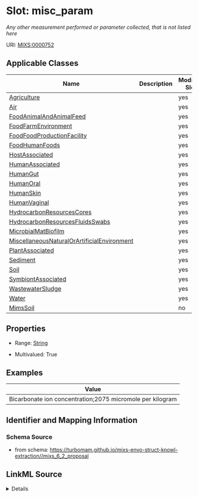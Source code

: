 # Slot: misc_param


_Any other measurement performed or parameter collected, that is not listed here_



URI: [MIXS:0000752](https://w3id.org/mixs/0000752)



<!-- no inheritance hierarchy -->




## Applicable Classes

| Name | Description | Modifies Slot |
| --- | --- | --- |
[Agriculture](Agriculture.md) |  |  yes  |
[Air](Air.md) |  |  yes  |
[FoodAnimalAndAnimalFeed](FoodAnimalAndAnimalFeed.md) |  |  yes  |
[FoodFarmEnvironment](FoodFarmEnvironment.md) |  |  yes  |
[FoodFoodProductionFacility](FoodFoodProductionFacility.md) |  |  yes  |
[FoodHumanFoods](FoodHumanFoods.md) |  |  yes  |
[HostAssociated](HostAssociated.md) |  |  yes  |
[HumanAssociated](HumanAssociated.md) |  |  yes  |
[HumanGut](HumanGut.md) |  |  yes  |
[HumanOral](HumanOral.md) |  |  yes  |
[HumanSkin](HumanSkin.md) |  |  yes  |
[HumanVaginal](HumanVaginal.md) |  |  yes  |
[HydrocarbonResourcesCores](HydrocarbonResourcesCores.md) |  |  yes  |
[HydrocarbonResourcesFluidsSwabs](HydrocarbonResourcesFluidsSwabs.md) |  |  yes  |
[MicrobialMatBiofilm](MicrobialMatBiofilm.md) |  |  yes  |
[MiscellaneousNaturalOrArtificialEnvironment](MiscellaneousNaturalOrArtificialEnvironment.md) |  |  yes  |
[PlantAssociated](PlantAssociated.md) |  |  yes  |
[Sediment](Sediment.md) |  |  yes  |
[Soil](Soil.md) |  |  yes  |
[SymbiontAssociated](SymbiontAssociated.md) |  |  yes  |
[WastewaterSludge](WastewaterSludge.md) |  |  yes  |
[Water](Water.md) |  |  yes  |
[MimsSoil](MimsSoil.md) |  |  no  |







## Properties

* Range: [String](String.md)

* Multivalued: True






## Examples

| Value |
| --- |
| Bicarbonate ion concentration;2075 micromole per kilogram |

## Identifier and Mapping Information







### Schema Source


* from schema: https://turbomam.github.io/mixs-envo-struct-knowl-extraction//mixs_6_2_proposal




## LinkML Source

<details>
```yaml
name: misc_param
description: Any other measurement performed or parameter collected, that is not listed
  here
title: miscellaneous parameter
notes:
- parameter
examples:
- value: Bicarbonate ion concentration;2075 micromole per kilogram
from_schema: https://turbomam.github.io/mixs-envo-struct-knowl-extraction//mixs_6_2_proposal
rank: 1000
string_serialization: '{text};{float} {unit}'
slot_uri: MIXS:0000752
multivalued: true
alias: misc_param
domain_of:
- Agriculture
- Air
- FoodAnimalAndAnimalFeed
- FoodFarmEnvironment
- FoodFoodProductionFacility
- FoodHumanFoods
- HostAssociated
- HumanAssociated
- HumanGut
- HumanOral
- HumanSkin
- HumanVaginal
- HydrocarbonResourcesCores
- HydrocarbonResourcesFluidsSwabs
- MicrobialMatBiofilm
- MiscellaneousNaturalOrArtificialEnvironment
- PlantAssociated
- Sediment
- Soil
- SymbiontAssociated
- WastewaterSludge
- Water
range: string
required: false
recommended: false

```
</details>